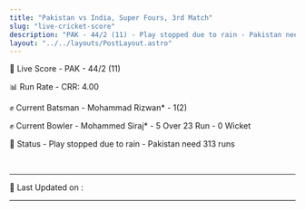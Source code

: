 ```yaml
---
title: "Pakistan vs India, Super Fours, 3rd Match"
slug: "live-cricket-score"
description: "PAK - 44/2 (11) - Play stopped due to rain - Pakistan need 313 runs."
layout: "../../layouts/PostLayout.astro"
---
```


🔴 Live Score - PAK - 44/2 (11)  

📊 Run Rate - CRR: 4.00  

✊ Current Batsman - Mohammad Rizwan* - 1(2)  

✊ Current Bowler - Mohammed Siraj* - 5 Over 23 Run - 0 Wicket  

📑 Status - Play stopped due to rain - Pakistan need 313 runs

<br />

***

📝 Last Updated on : 

***

